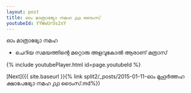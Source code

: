 ```yaml
---
layout: post
title: ഓം മാത്രാഭ്യോ നമഹ ൧൧ ടൈംസ്
youtubeId: YYWwUrUs2xY
---
```

 
 
 ഓം മാത്രാഭ്യോ നമഹ 
 
 -  ചെറിയ സമയത്തിന്റെ മറ്റൊരു അളവുകോൽ ആരാണ് മത്രാസ് 
 
  
 
  
 
 
 
 
 
 


{% include youtubePlayer.html id=page.youtubeId %}
 
[Next]({{ site.baseurl }}{% link  split2/_posts/2015-01-11-ഓം മുഹൂർത്തഹ ക്ഷാപേഭ്യോ നമഹ ൧൧ ടൈംസ്.md%})
 
